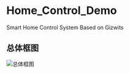 # Home_Control_Demo
 Smart Home Control System Based on Gizwits
 
 ## 总体框图
![总体框图](总体框图.jpg "总体框图")
